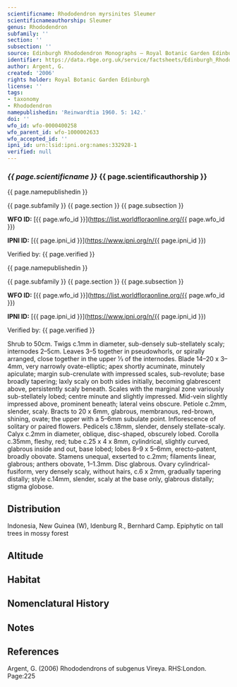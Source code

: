 ```yaml
---
scientificname: Rhododendron myrsinites Sleumer
scientificnameauthorship: Sleumer
genus: Rhododendron
subfamily: ''
section: ''
subsection: ''
source: Edinburgh Rhododendron Monographs – Royal Botanic Garden Edinburgh
identifier: https://data.rbge.org.uk/service/factsheets/Edinburgh_Rhododendron_Monographs.xhtml
author: Argent, G.
created: '2006'
rights holder: Royal Botanic Garden Edinburgh
license: ''
tags:
- taxonomy
- Rhododendron
namepublishedin: 'Reinwardtia 1960. 5: 142.'
doi: ''
wfo_id: wfo-0000400258
wfo_parent_id: wfo-1000002633
wfo_accepted_id: ''
ipni_id: urn:lsid:ipni.org:names:332928-1
verified: null
---
```

### _{{ page.scientificname }}_ {{ page.scientificauthorship }}
 {{ page.namepublishedin }}

{{ page.subfamily }} {{ page.section }} {{ page.subsection }}

**WFO ID:** [{{ page.wfo_id }}](https://list.worldfloraonline.org/{{ page.wfo_id }})

**IPNI ID:** [{{ page.ipni_id }}](https://www.ipni.org/n/{{ page.ipni_id }})

Verified by: {{ page.verified }}

 {{ page.namepublishedin }}

{{ page.subfamily }} {{ page.section }} {{ page.subsection }}

**WFO ID:** [{{ page.wfo_id }}](https://list.worldfloraonline.org/{{ page.wfo_id }})

**IPNI ID:** [{{ page.ipni_id }}](https://www.ipni.org/n/{{ page.ipni_id }})

Verified by: {{ page.verified }}



Shrub to 50cm. Twigs c.1mm in diameter, sub-densely sub-stellately scaly; internodes 2–5cm. Leaves 3–5 together in pseudowhorls, or spirally arranged, close together in the upper 1⁄3 of the internodes. Blade 14–20 x 3–4mm, very narrowly ovate-elliptic; apex shortly acuminate, minutely apiculate; margin sub-crenulate with impressed scales, sub-revolute; base broadly tapering; laxly scaly on both sides initially, becoming glabrescent above, persistently scaly beneath. Scales with the marginal zone variously sub-stellately lobed; centre minute and slightly impressed. Mid-vein slightly impressed above, prominent beneath; lateral veins obscure. Petiole c.2mm, slender, scaly. Bracts to 20 x 6mm, glabrous, membranous, red-brown, shining, ovate; the upper with a 5–6mm subulate point. Inflorescence of solitary or paired flowers. Pedicels c.18mm, slender, densely stellate-scaly. Calyx c.2mm in diameter, oblique, disc-shaped, obscurely lobed. Corolla c.35mm, fleshy, red; tube c.25 x 4 x 8mm, cylindrical, slightly curved, glabrous inside and out, base lobed; lobes 8–9 x 5–6mm, erecto-patent, broadly obovate. Stamens unequal, exserted to c.2mm; filaments linear, glabrous; anthers obovate, 1–1.3mm. Disc glabrous. Ovary cylindrical-fusiform, very densely scaly, without hairs, c.6 x 2mm, gradually tapering distally; style c.14mm, slender, scaly at the base only, glabrous distally; stigma globose.

## Distribution
Indonesia, New Guinea (W), Idenburg R., Bernhard Camp. Epiphytic on tall trees in mossy forest

## Altitude


## Habitat


## Nomenclatural History

                       
## Notes


## References

Argent, G. (2006) Rhododendrons of subgenus Vireya. RHS:London. Page:225
